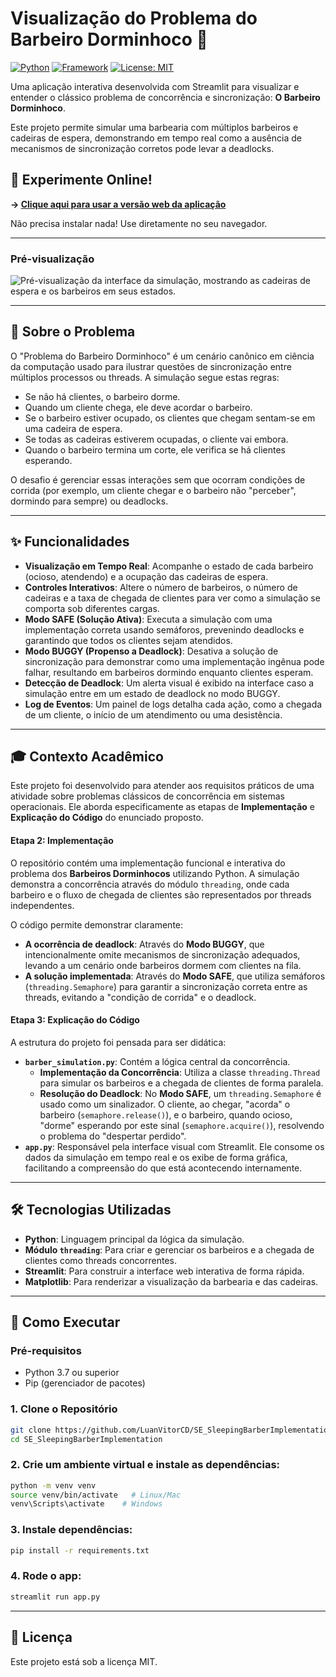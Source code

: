 # Visualização do Problema do Barbeiro Dorminhoco 💈

[![Python](https://img.shields.io/badge/Python-3.7%2B-blue.svg)](https://www.python.org/)
[![Framework](https://img.shields.io/badge/Framework-Streamlit-red.svg)](https://streamlit.io/)
[![License: MIT](https://img.shields.io/badge/License-MIT-yellow.svg)](https://opensource.org/licenses/MIT)

Uma aplicação interativa desenvolvida com Streamlit para visualizar e entender o clássico problema de concorrência e sincronização: **O Barbeiro Dorminhoco**.

Este projeto permite simular uma barbearia com múltiplos barbeiros e cadeiras de espera, demonstrando em tempo real como a ausência de mecanismos de sincronização corretos pode levar a deadlocks.

## 🚀 Experimente Online!

**→ [Clique aqui para usar a versão web da aplicação](https://distributedsystems-sleepingbarber-project.streamlit.app/)**

Não precisa instalar nada! Use diretamente no seu navegador.

---

### Pré-visualização

![Pré-visualização da interface da simulação, mostrando as cadeiras de espera e os barbeiros em seus estados.](https://i.imgur.com/hV4oIdP.png)

---

## 🎯 Sobre o Problema

O "Problema do Barbeiro Dorminhoco" é um cenário canônico em ciência da computação usado para ilustrar questões de sincronização entre múltiplos processos ou threads. A simulação segue estas regras:

- Se não há clientes, o barbeiro dorme.
- Quando um cliente chega, ele deve acordar o barbeiro.
- Se o barbeiro estiver ocupado, os clientes que chegam sentam-se em uma cadeira de espera.
- Se todas as cadeiras estiverem ocupadas, o cliente vai embora.
- Quando o barbeiro termina um corte, ele verifica se há clientes esperando.

O desafio é gerenciar essas interações sem que ocorram condições de corrida (por exemplo, um cliente chegar e o barbeiro não "perceber", dormindo para sempre) ou deadlocks.

---

## ✨ Funcionalidades

- **Visualização em Tempo Real**: Acompanhe o estado de cada barbeiro (ocioso, atendendo) e a ocupação das cadeiras de espera.
- **Controles Interativos**: Altere o número de barbeiros, o número de cadeiras e a taxa de chegada de clientes para ver como a simulação se comporta sob diferentes cargas.
- **Modo SAFE (Solução Ativa)**: Executa a simulação com uma implementação correta usando semáforos, prevenindo deadlocks e garantindo que todos os clientes sejam atendidos.
- **Modo BUGGY (Propenso a Deadlock)**: Desativa a solução de sincronização para demonstrar como uma implementação ingênua pode falhar, resultando em barbeiros dormindo enquanto clientes esperam.
- **Detecção de Deadlock**: Um alerta visual é exibido na interface caso a simulação entre em um estado de deadlock no modo BUGGY.
- **Log de Eventos**: Um painel de logs detalha cada ação, como a chegada de um cliente, o início de um atendimento ou uma desistência.

---

## 🎓 Contexto Acadêmico

Este projeto foi desenvolvido para atender aos requisitos práticos de uma atividade sobre problemas clássicos de concorrência em sistemas operacionais. Ele aborda especificamente as etapas de **Implementação** e **Explicação do Código** do enunciado proposto.

#### Etapa 2: Implementação

O repositório contém uma implementação funcional e interativa do problema dos **Barbeiros Dorminhocos** utilizando Python. A simulação demonstra a concorrência através do módulo `threading`, onde cada barbeiro e o fluxo de chegada de clientes são representados por threads independentes.

O código permite demonstrar claramente:
- **A ocorrência de deadlock**: Através do **Modo BUGGY**, que intencionalmente omite mecanismos de sincronização adequados, levando a um cenário onde barbeiros dormem com clientes na fila.
- **A solução implementada**: Através do **Modo SAFE**, que utiliza semáforos (`threading.Semaphore`) para garantir a sincronização correta entre as threads, evitando a "condição de corrida" e o deadlock.

#### Etapa 3: Explicação do Código

A estrutura do projeto foi pensada para ser didática:

- **`barber_simulation.py`**: Contém a lógica central da concorrência.
    - **Implementação da Concorrência**: Utiliza a classe `threading.Thread` para simular os barbeiros e a chegada de clientes de forma paralela.
    - **Resolução do Deadlock**: No **Modo SAFE**, um `threading.Semaphore` é usado como um sinalizador. O cliente, ao chegar, "acorda" o barbeiro (`semaphore.release()`), e o barbeiro, quando ocioso, "dorme" esperando por este sinal (`semaphore.acquire()`), resolvendo o problema do "despertar perdido".
- **`app.py`**: Responsável pela interface visual com Streamlit. Ele consome os dados da simulação em tempo real e os exibe de forma gráfica, facilitando a compreensão do que está acontecendo internamente.

---

## 🛠️ Tecnologias Utilizadas

- **Python**: Linguagem principal da lógica da simulação.
- **Módulo `threading`**: Para criar e gerenciar os barbeiros e a chegada de clientes como threads concorrentes.
- **Streamlit**: Para construir a interface web interativa de forma rápida.
- **Matplotlib**: Para renderizar a visualização da barbearia e das cadeiras.

---

## 🚀 Como Executar

### Pré-requisitos

- Python 3.7 ou superior
- Pip (gerenciador de pacotes)

### 1. Clone o Repositório

```bash
git clone https://github.com/LuanVitorCD/SE_SleepingBarberImplementation.git
cd SE_SleepingBarberImplementation
```

### 2. Crie um ambiente virtual e instale as dependências:

```bash
python -m venv venv
source venv/bin/activate   # Linux/Mac
venv\Scripts\activate    # Windows
```

### 3. Instale dependências:
```bash
pip install -r requirements.txt
```

### 4. Rode o app:
```bash
streamlit run app.py
```

---

## 📄 Licença

Este projeto está sob a licença MIT.
